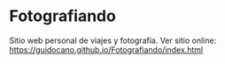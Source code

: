 # Fotografiando
Sitio web personal de viajes y fotografía.
Ver sitio online: https://guidocano.github.io/Fotografiando/index.html
